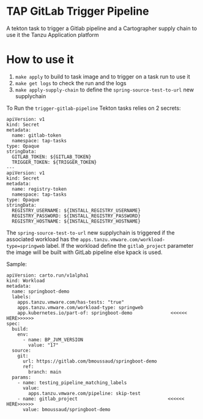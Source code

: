 # TAP GitLab Trigger Pipeline

A tekton task to trigger a Gitlab pipeline and a Cartographer supply chain to use it the Tanzu Application platform 

# How to use it

1. `make apply` to build to task image and to trigger on a task run to use it
2. `make get logs`  to check the run and the logs
3. `make apply-supply-chain` to define the `spring-source-test-to-url` new supplychain 


To Run the `trigger-gitlab-pipeline`  Tekton tasks relies on 2 secrets:
``````
apiVersion: v1
kind: Secret
metadata:
  name: gitlab-token
  namespace: tap-tasks
type: Opaque
stringData:
  GITLAB_TOKEN: ${GITLAB_TOKEN}
  TRIGGER_TOKEN: ${TRIGGER_TOKEN}
---
apiVersion: v1
kind: Secret
metadata:
  name: registry-token
  namespace: tap-tasks
type: Opaque
stringData:
  REGISTRY_USERNAME: ${INSTALL_REGISTRY_USERNAME}
  REGISTRY_PASSWORD: ${INSTALL_REGISTRY_PASSWORD}
  REGISTRY_HOSTNAME: ${INSTALL_REGISTRY_HOSTNAME}
``````

The `spring-source-test-to-url` new supplychain is triggered if the associated workload has the `apps.tanzu.vmware.com/workload-type=springweb` label.
If the workload define the `gitlab_project` parameter the image will be built with GitLab pipeline else kpack is used.

Sample:
```
apiVersion: carto.run/v1alpha1
kind: Workload
metadata:
  name: springboot-demo
  labels:
    apps.tanzu.vmware.com/has-tests: "true"
    apps.tanzu.vmware.com/workload-type: springweb
    app.kubernetes.io/part-of: springboot-demo              <<<<<< HERE>>>>>>
spec:
  build:
    env:
      - name: BP_JVM_VERSION
        value: "17"
  source:
    git:
      url: https://gitlab.com/bmoussaud/springboot-demo
      ref:
        branch: main
  params:
    - name: testing_pipeline_matching_labels
      value:
        apps.tanzu.vmware.com/pipeline: skip-test
    - name: gitlab_project                                 <<<<<< HERE>>>>>>
      value: bmoussaud/springboot-demo
```